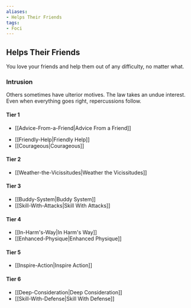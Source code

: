 ```yaml
---
aliases:
- Helps Their Friends
tags:
- Foci
---
```


  
## Helps Their Friends  
You love your friends and help them out of any difficulty, no matter what.  
 ### Intrusion  
Others sometimes have ulterior motives. The law takes an undue interest. Even when everything goes right, repercussions follow.   
#### Tier 1    
  - [[Advice-From-a-Friend|Advice From a Friend]]  
* [[Friendly-Help|Friendly Help]]  
* [[Courageous|Courageous]]  
#### Tier 2    
* [[Weather-the-Vicissitudes|Weather the Vicissitudes]]  
#### Tier 3    
  - [[Buddy-System|Buddy System]]  
  - [[Skill-With-Attacks|Skill With Attacks]]  
#### Tier 4    
* [[In-Harm's-Way|In Harm's Way]]  
* [[Enhanced-Physique|Enhanced Physique]]  
#### Tier 5    
* [[Inspire-Action|Inspire Action]]  
#### Tier 6    
  - [[Deep-Consideration|Deep Consideration]]  
  - [[Skill-With-Defense|Skill With Defense]]